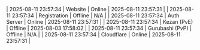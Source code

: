| 2025-08-11 23:57:34 | Website | Online | 2025-08-11 23:57:31 |
| 2025-08-11 23:57:34 | Registration | Offline | N/A |
| 2025-08-11 23:57:34 | Auth Server | Online | 2025-08-11 23:57:31 |
| 2025-08-11 23:57:34 | Kezan (PvE) | Offline | 2025-08-03 17:58:02 |
| 2025-08-11 23:57:34 | Gurubashi (PvP) | Offline | N/A |
| 2025-08-11 23:57:34 | Cloudflare | Online | 2025-08-11 23:57:31 |
